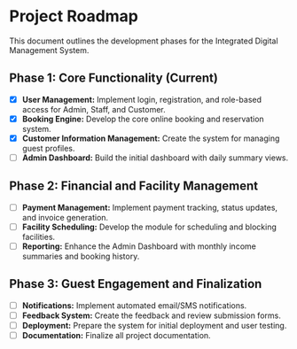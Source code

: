 # Project Roadmap

This document outlines the development phases for the Integrated Digital Management System.

## Phase 1: Core Functionality (Current)

- [x] **User Management:** Implement login, registration, and role-based access for Admin, Staff, and Customer.
- [x] **Booking Engine:** Develop the core online booking and reservation system.
- [x] **Customer Information Management:** Create the system for managing guest profiles.
- [ ] **Admin Dashboard:** Build the initial dashboard with daily summary views.

## Phase 2: Financial and Facility Management

- [ ] **Payment Management:** Implement payment tracking, status updates, and invoice generation.
- [ ] **Facility Scheduling:** Develop the module for scheduling and blocking facilities.
- [ ] **Reporting:** Enhance the Admin Dashboard with monthly income summaries and booking history.

## Phase 3: Guest Engagement and Finalization

- [ ] **Notifications:** Implement automated email/SMS notifications.
- [ ] **Feedback System:** Create the feedback and review submission forms.
- [ ] **Deployment:** Prepare the system for initial deployment and user testing.
- [ ] **Documentation:** Finalize all project documentation.
